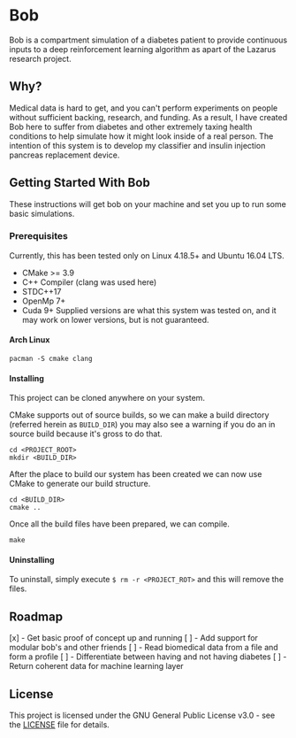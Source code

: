 # Bob
Bob is a compartment simulation of a diabetes patient to provide continuous inputs to a deep reinforcement learning algorithm as apart of the Lazarus research project.

## Why?
Medical data is hard to get, and you can't perform experiments on people without sufficient backing, research, and funding. As a result, I have created Bob here to suffer from diabetes and other extremely taxing health conditions to help simulate how it might look inside of a real person. The intention of this system is to develop my classifier and insulin injection pancreas replacement device.

## Getting Started With Bob
These instructions will get bob on your machine and set you up to run some basic simulations.

### Prerequisites
Currently, this has been tested only on Linux 4.18.5+ and Ubuntu 16.04 LTS.
- CMake >= 3.9
- C++ Compiler (clang was used here)
- STDC++17
- OpenMp 7+
- Cuda 9+
Supplied versions are what this system was tested on, and it may work on lower versions, but is not guaranteed.

#### Arch Linux
```
pacman -S cmake clang
```
#### Installing
This project can be cloned anywhere on your system.

CMake supports out of source builds, so we can make a build directory (referred herein as `BUILD_DIR`) you may also see a warning if you do an in source build because it's gross to do that.
```
cd <PROJECT_ROOT>
mkdir <BUILD_DIR>
```
After the place to build our system has been created we can now use CMake to generate our build structure.
```
cd <BUILD_DIR>
cmake ..
```
Once all the build files have been prepared, we can compile.
```
make
```

#### Uninstalling
To uninstall, simply execute `$ rm -r <PROJECT_ROT>` and this will remove the files.

## Roadmap
[x] - Get basic proof of concept up and running
[ ] - Add support for modular bob's and other friends
[ ] - Read biomedical data from a file and form a profile
[ ] - Differentiate between having and not having diabetes
[ ] - Return coherent data for machine learning layer

## License
This project is licensed under the GNU General Public License v3.0 - see the [LICENSE](https://github.com/jparr721/Bob/blob/master/LICENSE) file for details.
